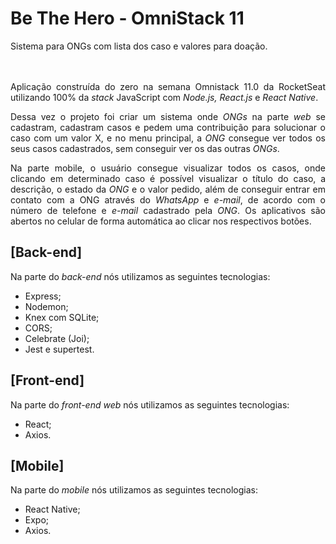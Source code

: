<h1>Be The Hero - OmniStack 11</h1>
Sistema para ONGs com lista dos caso e valores para doação.
<br><br><br>


<p align="justify">Aplicação construída do zero na semana Omnistack 11.0 da RocketSeat utilizando 100% da <i>stack</i> JavaScript com <i>Node.js, React.js</i> e <i>React Native</i>.</p>

<p align="justify">Dessa vez o projeto foi criar um sistema onde <i>ONGs</i> na parte <i>web</i> se cadastram, cadastram casos e pedem uma contribuição para solucionar o caso com um valor X, e no menu principal, a <i>ONG</i> consegue ver todos os seus casos cadastrados, sem conseguir ver os das outras <i>ONGs</i>.</p>

<p align="justify">Na parte mobile, o usuário consegue visualizar todos os casos, onde clicando em determinado caso é possível visualizar o título do caso, a descrição, o estado da <i>ONG</i> e o valor pedido, além de conseguir entrar em contato com a ONG através do <i>WhatsApp</i> e <i>e-mail</i>, de acordo com o número de telefone e <i>e-mail</i> cadastrado pela <i>ONG</i>. Os aplicativos são abertos no celular de forma automática ao clicar nos respectivos botões.</p>


## [Back-end]

Na parte do *back-end* nós utilizamos as seguintes tecnologias:

- Express;
- Nodemon;
- Knex com SQLite;
- CORS;
- Celebrate (Joi);
- Jest e supertest.

## [Front-end]

Na parte do *front-end web* nós utilizamos as seguintes tecnologias:

- React;
- Axios.

## [Mobile]

Na parte do *mobile* nós utilizamos as seguintes tecnologias:

- React Native;
- Expo;
- Axios.
